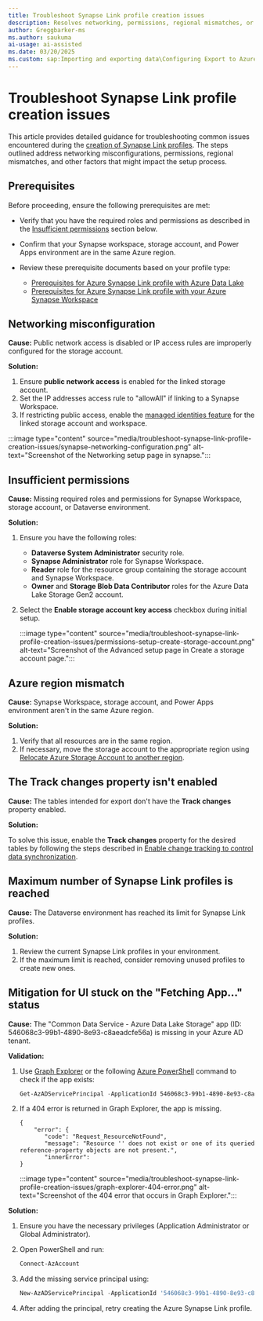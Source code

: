 ```yaml
---
title: Troubleshoot Synapse Link profile creation issues
description: Resolves networking, permissions, regional mismatches, or profile limits in Microsoft Dataverse.
author: Greggbarker-ms
ms.author: saukuma
ai-usage: ai-assisted
ms.date: 03/20/2025
ms.custom: sap:Importing and exporting data\Configuring Export to Azure Data Lake and Azure Synapse Link integration 
---
```

# Troubleshoot Synapse Link profile creation issues

This article provides detailed guidance for troubleshooting common issues encountered during the [creation of Synapse Link profiles](/power-apps/maker/data-platform/azure-synapse-link-synapse). The steps outlined address networking misconfigurations, permissions, regional mismatches, and other factors that might impact the setup process.

## Prerequisites

Before proceeding, ensure the following prerequisites are met:

- Verify that you have the required roles and permissions as described in the [Insufficient permissions](#insufficient-permissions) section below.
- Confirm that your Synapse workspace, storage account, and Power Apps environment are in the same Azure region.
- Review these prerequisite documents based on your profile type:

  - [Prerequisites for Azure Synapse Link profile with Azure Data Lake](/power-apps/maker/data-platform/azure-synapse-link-data-lake#prerequisites)
  - [Prerequisites for Azure Synapse Link profile with your Azure Synapse Workspace](/power-apps/maker/data-platform/azure-synapse-link-synapse#prerequisites)

## Networking misconfiguration

**Cause:** Public network access is disabled or IP access rules are improperly configured for the storage account.

**Solution:**

1. Ensure **public network access** is enabled for the linked storage account.
2. Set the IP addresses access rule to "allowAll" if linking to a Synapse Workspace.
3. If restricting public access, enable the [managed identities feature](/power-apps/maker/data-platform/azure-synapse-link-msi) for the linked storage account and workspace.

:::image type="content" source="media/troubleshoot-synapse-link-profile-creation-issues/synapse-networking-configuration.png" alt-text="Screenshot of the Networking setup page in synapse.":::

## Insufficient permissions

**Cause:** Missing required roles and permissions for Synapse Workspace, storage account, or Dataverse environment.

**Solution:**

1. Ensure you have the following roles:

    - **Dataverse System Administrator** security role.
    - **Synapse Administrator** role for Synapse Workspace.
    - **Reader** role for the resource group containing the storage account and Synapse Workspace.
    - **Owner** and **Storage Blob Data Contributor** roles for the Azure Data Lake Storage Gen2 account.

2. Select the **Enable storage account key access** checkbox during initial setup.

   :::image type="content" source="media/troubleshoot-synapse-link-profile-creation-issues/permissions-setup-create-storage-account.png" alt-text="Screenshot of the Advanced setup page in Create a storage account page.":::

## Azure region mismatch

**Cause:** Synapse Workspace, storage account, and Power Apps environment aren't in the same Azure region.

**Solution:**

1. Verify that all resources are in the same region.
2. If necessary, move the storage account to the appropriate region using [Relocate Azure Storage Account to another region](/azure/storage/common/storage-account-move).

## The Track changes property isn't enabled

**Cause:** The tables intended for export don't have the **Track changes** property enabled.

**Solution:**

To solve this issue, enable the **Track changes** property for the desired tables by following the steps described in [Enable change tracking to control data synchronization](/power-platform/admin/enable-change-tracking-control-data-synchronization).

## Maximum number of Synapse Link profiles is reached

**Cause:** The Dataverse environment has reached its limit for Synapse Link profiles.

**Solution:**

1. Review the current Synapse Link profiles in your environment.
2. If the maximum limit is reached, consider removing unused profiles to create new ones.

## Mitigation for UI stuck on the "Fetching App..." status

**Cause:** The "Common Data Service - Azure Data Lake Storage" app (ID: 546068c3-99b1-4890-8e93-c8aeadcfe56a) is missing in your Azure AD tenant.

**Validation:**

1. Use [Graph Explorer](https://developer.microsoft.com/graph/graph-explorer) or the following [Azure PowerShell](/powershell/module/az.resources/get-azadserviceprincipal) command to check if the app exists:

   ```powershell
   Get-AzADServicePrincipal -ApplicationId 546068c3-99b1-4890-8e93-c8aeadcfe56a
   ```

2. If a 404 error is returned in Graph Explorer, the app is missing.

   ```jsonc
   {
       "error": {
          "code": "Request_ResourceNotFound",
          "message": "Resource '' does not exist or one of its queried reference-property objects are not present.",
          "innerError": 
   }
   ```

    :::image type="content" source="media/troubleshoot-synapse-link-profile-creation-issues/graph-explorer-404-error.png" alt-text="Screenshot of the 404 error that occurs in Graph Explorer.":::

**Solution:**

1. Ensure you have the necessary privileges (Application Administrator or Global Administrator).

2. Open PowerShell and run:

    ```powershell
    Connect-AzAccount
    ```

3. Add the missing service principal using:

    ```powershell
    New-AzADServicePrincipal -ApplicationId '546068c3-99b1-4890-8e93-c8aeadcfe56a'
    ```

4. After adding the principal, retry creating the Azure Synapse Link profile.
